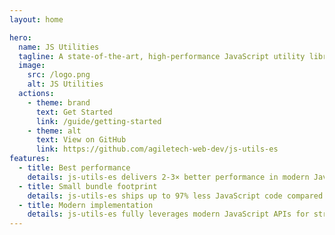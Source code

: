 ```yaml
---
layout: home

hero:
  name: JS Utilities
  tagline: A state-of-the-art, high-performance JavaScript utility library with a small bundle size and strong type annotations.
  image:
    src: /logo.png
    alt: JS Utilities
  actions:
    - theme: brand
      text: Get Started
      link: /guide/getting-started
    - theme: alt
      text: View on GitHub
      link: https://github.com/agiletech-web-dev/js-utils-es
features:
  - title: Best performance
    details: js-utils-es delivers 2-3× better performance in modern JavaScript runtimes compared to other libraries.
  - title: Small bundle footprint
    details: js-utils-es ships up to 97% less JavaScript code compared to other alternative libraries.
  - title: Modern implementation
    details: js-utils-es fully leverages modern JavaScript APIs for straightforward and error-free implementation.
---
```

